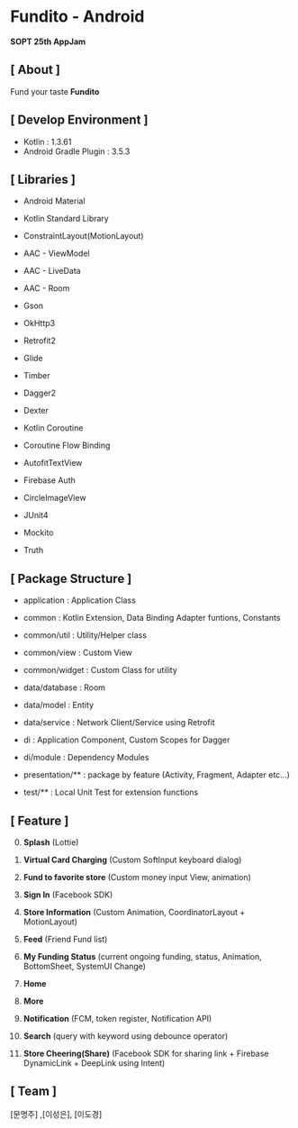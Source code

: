  # Fundito - Android

**SOPT 25th AppJam**



## [ About ] 

Fund your taste **Fundito** 


## [ Develop Environment ]

- Kotlin : 1.3.61
- Android Gradle Plugin : 3.5.3

## [ Libraries ]

- Android Material
- Kotlin Standard Library
- ConstraintLayout(MotionLayout)
- AAC - ViewModel
- AAC - LiveData
- AAC - Room
- Gson
- OkHttp3
- Retrofit2
- Glide
- Timber
- Dagger2
- Dexter
- Kotlin Coroutine
- Coroutine Flow Binding
- AutofitTextView
- Firebase Auth
- CircleImageView

- JUnit4
- Mockito
- Truth


## [ Package Structure ]

- application : Application Class

- common : Kotlin Extension, Data Binding Adapter funtions, Constants 
- common/util : Utility/Helper class
- common/view : Custom View
- common/widget : Custom Class for utility

- data/database : Room
- data/model : Entity
- data/service : Network Client/Service using Retrofit

- di : Application Component, Custom Scopes for Dagger
- di/module : Dependency Modules

- presentation/** : package by feature (Activity, Fragment, Adapter etc...)

- test/** : Local Unit Test for extension functions

## [ Feature ]

0. **Splash** (Lottie)

1. **Virtual Card Charging** (Custom SoftInput keyboard dialog)

2. **Fund to favorite store** (Custom money input View, animation)

3. **Sign In** (Facebook SDK)

4. **Store Information** (Custom Animation, CoordinatorLayout + MotionLayout)

5. **Feed** (Friend Fund list)

6. **My Funding Status** (current ongoing funding, status, Animation, BottomSheet, SystemUI Change)

7. **Home**

8. **More**

9. **Notification** (FCM, token register, Notification API)

10. **Search** (query with keyword using debounce operator)

11. **Store Cheering(Share)** (Facebook SDK for sharing link + Firebase DynamicLink + DeepLink using Intent)




## [ Team ]

[문명주] ,[이성은], [이도경]

